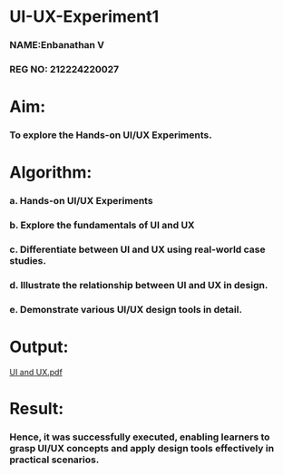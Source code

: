 # UI-UX-Experiment1
 ### NAME:Enbanathan V
 ### REG NO: 212224220027
# Aim: 
### To explore the Hands-on UI/UX Experiments.

# Algorithm:

 ### a. Hands-on UI/UX Experiments
 ### b. Explore the fundamentals of UI and UX
 ### c. Differentiate between UI and UX using real-world case studies.
 ### d. Illustrate the relationship between UI and UX in design.
 ### e. Demonstrate various UI/UX design tools in detail.

# Output:
[UI and UX.pdf](https://github.com/user-attachments/files/21796942/UI.and.UX.pdf)


# Result:
### Hence, it was successfully executed, enabling learners to grasp UI/UX concepts and apply design tools effectively in practical scenarios.
